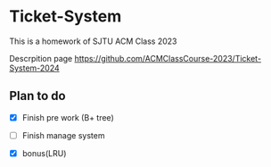 # Ticket-System  

This is a homework of SJTU ACM Class 2023

Descrpition page <https://github.com/ACMClassCourse-2023/Ticket-System-2024>

## Plan to do

- [x] Finish pre work (B+ tree)

- [ ] Finish manage system

- [x] bonus(LRU)
